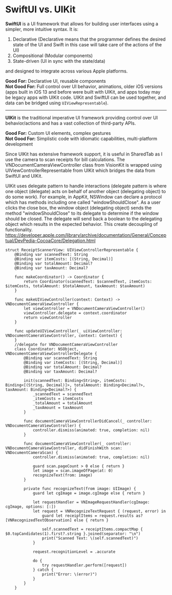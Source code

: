 # SwiftUI vs. UIKit

**SwiftUI** is a UI framework that allows for building user interfaces using a simpler, more intuitive syntax. It is:  
1) Declarative (Declarative means that the programmer defines the desired state of the UI and Swift in this case will take care of the actions of the UI)
2) Compositional (Modular components)
3) State-driven (UI in sync with the state/data)

and designed to integrate across various Apple platforms.

**Good For:** Declarative UI, reusable components  
**Not Good For:** Full control over UI behavior, animations, older iOS versions (apps built in iOS 13 and before were built with UIKit, and apps today may be legacy apps with UIKit code. UIKit and SwiftUI can be used together, and data can be bridged using `UIViewRepresentable`).  

---

**UIKit** is the traditional imperative UI framework providing control over UI behavior/actions and has a vast collection of third-party APIs.

**Good For:** Custom UI elements, complex gestures  
**Not Good For:** Simplistic code with idiomatic capabilities, multi-platform development

Since UIKit has extensive framework support, it is useful in SharedTab as I use the camera to scan receipts for bill calculations. The VNDocumentCameraViewController class from VisionKit is wrapped using UIViewControllerRepresentable from UIKit which bridges the data from SwiftUI and UIKit. 

UIKit uses delegate pattern to handle interactions (delegate pattern is where one object (delegate) acts on behalf of another object (delegating object) to do some work). For example, in AppKit, NSWindow can declare a protocol which has methods including one called "windowShouldClose". As a user clicks the close box, the window object (delegating object) sends the method "windowShouldClose" to its delegate to determine if the window should be closed. The delegate will send back a boolean to the delegating object which results in the expected behavior. This create decoupling of functionality. https://developer.apple.com/library/archive/documentation/General/Conceptual/DevPedia-CocoaCore/Delegation.html

```
struct ReceiptScannerView: UIViewControllerRepresentable {
    @Binding var scannedText: String
    @Binding var itemCosts: [(String, Decimal)]
    @Binding var totalAmount: Decimal?
    @Binding var taxAmount: Decimal?
    
    func makeCoordinator() -> Coordinator {
        return Coordinator(scannedText: $scannedText, itemCosts: $itemCosts, totalAmount: $totalAmount, taxAmount: $taxAmount)
    }
    
    func makeUIViewController(context: Context) -> VNDocumentCameraViewController {
        let viewController = VNDocumentCameraViewController()
        viewController.delegate = context.coordinator
        return viewController
    }
    
    func updateUIViewController(_ uiViewController: VNDocumentCameraViewController, context: Context) {
    }
    //delegate for VNDocumentCameraViewController
    class Coordinator: NSObject, VNDocumentCameraViewControllerDelegate {
        @Binding var scannedText: String
        @Binding var itemCosts: [(String, Decimal)]
        @Binding var totalAmount: Decimal?
        @Binding var taxAmount: Decimal?
        
        init(scannedText: Binding<String>, itemCosts: Binding<[(String, Decimal)]>, totalAmount: Binding<Decimal?>, taxAmount: Binding<Decimal?>) {
            _scannedText = scannedText
            _itemCosts = itemCosts
            _totalAmount = totalAmount
            _taxAmount = taxAmount
        }
        
        func documentCameraViewControllerDidCancel(_ controller: VNDocumentCameraViewController) {
            controller.dismiss(animated: true, completion: nil)
        }
        
        func documentCameraViewController(_ controller: VNDocumentCameraViewController, didFinishWith scan: VNDocumentCameraScan) {
            controller.dismiss(animated: true, completion: nil)
            
            guard scan.pageCount > 0 else { return }
            let image = scan.imageOfPage(at: 0)
            recognizeText(from: image)
        }
        
        private func recognizeText(from image: UIImage) {
            guard let cgImage = image.cgImage else { return }
            
            let requestHandler = VNImageRequestHandler(cgImage: cgImage, options: [:])
            let request = VNRecognizeTextRequest { (request, error) in
                guard let receiptItems = request.results as? [VNRecognizedTextObservation] else { return }
                
                self.scannedText = receiptItems.compactMap { $0.topCandidates(1).first?.string }.joined(separator: "\n")
                print("Scanned Text: \(self.scannedText)")
            }
            
            request.recognitionLevel = .accurate
            
            do {
                try requestHandler.perform([request])
            } catch {
                print("Error: \(error)")
            }
        }
    }
```
